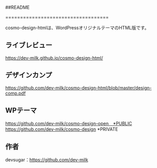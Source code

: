 ##README

===================================

 cosmo-design-htmlは、WordPressオリジナルテーマのHTML版です。

ライブレビュー
--------------

https://dev-milk.github.io/cosmo-design-html/

デザインカンプ
--------------------------
https://github.com/dev-milk/cosmo-design-html/blob/master/design-comp.pdf


WPテーマ
--------------------------
https://github.com/dev-milk/cosmo-design-open　*PUBLIC
https://github.com/dev-milk/cosmo-design *PRIVATE


作者
------
devsugar：https://github.com/dev-milk


